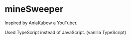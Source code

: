 # mineSweeper

Inspired by AniaKubow a YouTuber.

Used TypeScript instead of JavaScript. (vanilla TypeScript)

